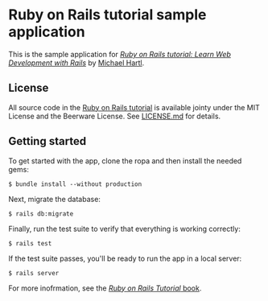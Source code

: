 # Ruby on Rails tutorial sample application

This is the sample application for 
[*Ruby on Rails tutorial:
Learn Web Development with Rails*](https://ww.railstutorial.org/)
by [Michael Hartl](Http://ww..michaelhart1.com/).

## License

All source code in the [Ruby on Rails tutorial](https://www.railstutorial.org/)
is available jointy under the MIT License and the Beerware License. See
[LICENSE.md](LICENSE.md) for details.

## Getting started

To get started with the app, clone the ropa and then install the needed gems:
```
$ bundle install --without production
```

Next, migrate the database:

```
$ rails db:migrate
```

Finally, run the test suite to verify that everything is working correctly:

```
$ rails test
```

If the test suite passes, you'll be ready to run the app in a local server:

```
$ rails server
```

For more inofrmation, see the
[*Ruby on Rails Tutorial* book](https://www.railstutorial.org/book).


